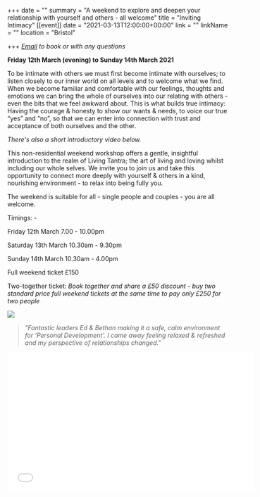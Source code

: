 +++
date = ""
summary = "A weekend to explore and deepen your relationship with yourself and others - all welcome"
title = "Inviting Intimacy"
[[event]]
date = "2021-03-13T12:00:00+00:00"
link = ""
linkName = ""
location = "Bristol"

+++
[_Email_](mailto:bethan@techniqueforlife.com) _to book or with any questions_

**Friday 12th March (evening) to Sunday 14th March 2021**

To be intimate with others we must first become intimate with ourselves; to listen closely to our inner world on all levels and to welcome what we find. When we become familiar and comfortable with our feelings, thoughts and emotions we can bring the whole of ourselves into our relating with others - even the bits that we feel awkward about. This is what builds true intimacy: Having the courage & honesty to show our wants & needs, to voice our true “yes” and “no”, so that we can enter into connection with trust and acceptance of both ourselves and the other.

_There's also a short introductory video below._

This non-residential weekend workshop offers a gentle, insightful introduction to the realm of Living Tantra; the art of living and loving whilst including our whole selves. We invite you to join us and take this opportunity to connect more deeply with yourself & others in a kind, nourishing environment - to relax into being fully you.

The weekend is suitable for all - single people and couples - you are all welcome.

Timings: -

Friday 12th March 7.00 - 10.00pm

Saturday 13th March  10.30am - 9.30pm

Sunday 14th March 10.30am - 4.00pm

Full weekend ticket £150

Two-together ticket:  _Book together and share a £50 discount - buy two standard price full weekend tickets at the same time to pay only £250 for two people_

![](/uploads/imagentitleforweb.png)

> _"Fantastic leaders Ed & Bethan making it a safe, calm environment for 'Personal Development'. I came away feeling relaxed & refreshed and my perspective of relationships changed."_

<iframe width="560" height="315" src="[https://www.youtube.com/embed/YT15tk06Agw](https://www.youtube.com/embed/YT15tk06Agw "https://www.youtube.com/embed/YT15tk06Agw")" frameborder="0" allow="accelerometer; autoplay; clipboard-write; encrypted-media; gyroscope; picture-in-picture" allowfullscreen></iframe>
